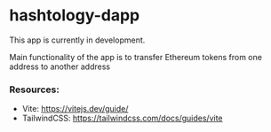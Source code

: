 # hashtology-dapp

This app is currently in development.

Main functionality of the app is to transfer Ethereum tokens from one address to another address


### Resources:
- Vite: https://vitejs.dev/guide/
- TailwindCSS: https://tailwindcss.com/docs/guides/vite




